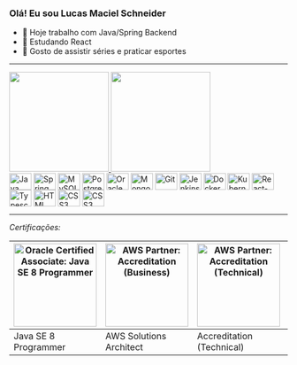 ### Olá! Eu sou Lucas Maciel Schneider

- 🔭 Hoje trabalho com Java/Spring Backend
- 🌱 Estudando React
- 💬 Gosto de assistir séries e praticar esportes

***

<div>
  <a href="https://github.com/Pybony">
    <img height="180em" src="https://github-readme-stats.vercel.app/api?username=Pybony&show_icons=true&theme=dark&include_all_commits=true&count_private=true"/>
    <img height="180em" src="https://github-readme-stats.vercel.app/api/top-langs/?username=Pybony&layout=compact&langs_count=7&theme=dark"/>
  </a>
</div> 

<div style="display:inline_block">
  <img align="center" title="Java" alt="Java" height="30" width="40" src="https://cdn.jsdelivr.net/gh/devicons/devicon/icons/java/java-original.svg">
  <img align="center" title="Spring Boot" alt="Spring Boot" height="30" width="40" src="https://cdn.jsdelivr.net/gh/devicons/devicon/icons/spring/spring-original.svg">
  <img align="center" title="MySQL" alt="MySQL" height="30" width="40" src="https://cdn.jsdelivr.net/gh/devicons/devicon/icons/mysql/mysql-original.svg">
  <img align="center" title="PostgreSQL" alt="PostgreSQL" height="30" width="40" src="https://cdn.jsdelivr.net/gh/devicons/devicon/icons/postgresql/postgresql-original.svg">
  <img align="center" title="Oracle" alt="Oracle" height="30" width="40" src="https://cdn.jsdelivr.net/gh/devicons/devicon/icons/oracle/oracle-original.svg">
  <img align="center" title="MongoDB" alt="MongoDB" height="30" width="40" src="https://cdn.jsdelivr.net/gh/devicons/devicon/icons/mongodb/mongodb-original.svg">
  <img align="center" title="Git" alt="Git" height="30" width="40" src="https://cdn.jsdelivr.net/gh/devicons/devicon/icons/git/git-original.svg">
  <img align="center" title="Jenkins" alt="Jenkins" height="30" width="40" src="https://cdn.jsdelivr.net/gh/devicons/devicon/icons/jenkins/jenkins-original.svg">
  <img align="center" title="Docker" alt="Docker" height="30" width="40" src="https://cdn.jsdelivr.net/gh/devicons/devicon/icons/docker/docker-original.svg">
  <img align="center" title="Kubernetes" alt="Kubernetes" height="30" width="40" src="https://cdn.jsdelivr.net/gh/devicons/devicon/icons/kubernetes/kubernetes-plain.svg">
  <img align="center" title="React-Native" alt="React-Native" height="30" width="40" src="https://cdn.jsdelivr.net/gh/devicons/devicon/icons/react/react-original.svg">
  <img align="center" title="Typescript" alt="Typescript" height="30" width="40" src="https://cdn.jsdelivr.net/gh/devicons/devicon/icons/typescript/typescript-original.svg">
  <img align="center" title="HTML" alt="HTML" height="30" width="40" src="https://cdn.jsdelivr.net/gh/devicons/devicon/icons/html5/html5-original.svg">
  <img align="center" title="CSS3" alt="CSS3" height="30" width="40" src="https://cdn.jsdelivr.net/gh/devicons/devicon/icons/css3/css3-original.svg">
  <img align="center" title="CSS3" alt="CSS3" height="30" width="40" src="https://cdn.jsdelivr.net/gh/devicons/devicon@latest/icons/amazonwebservices/amazonwebservices-original-wordmark.svg" />
</div>


***
*Certificações:*

|<a href="https://www.credly.com/badges/6010a633-4656-4504-b46a-cb90fa2069c6/public_url"><img align="center" title="Oracle Certified Associate: Java SE 8 Programmer" alt="Oracle Certified Associate: Java SE 8 Programmer" height="150" width="150" src="https://images.credly.com/size/340x340/images/a9848abf-f8bd-474d-a9b4-6086da11a916/Oracle_Associates_Badge__1_.png"></a>|<a href="https://www.credly.com/badges/1f7aef4f-ded9-46d6-9504-5d91ad366c46/public_url"><img align="center" title="AWS Partner: Accreditation (Business)" alt="AWS Partner: Accreditation (Business)" height="150" width="150" src="https://images.credly.com/size/340x340/images/0e284c3f-5164-4b21-8660-0d84737941bc/image.png"></a>|<a href="https://www.credly.com/badges/53091156-7417-4348-866f-755d7c7747e0/public_url"><img align="center" title="AWS Partner: Accreditation (Technical)" alt="AWS Partner: Accreditation (Technical)" height="150" width="150" src="https://images.credly.com/size/340x340/images/81f903ed-c3a1-4f4b-afcd-e03331a5b12c/image.png"></a>|<a href="https://www.credly.com/badges/10d13e54-e3c9-4efd-bd4c-6bc428c150f4/public_url"><img align="center" title="AWS Partner: Accreditation (Business)" alt="AWS Partner: Accreditation (Business)" height="150" width="150" src="https://images.credly.com/size/340x340/images/7b2c708c-a3e1-4c7f-985c-b6b62a5b1db8/image.png"></a>|
|---|---|---|---|
|Java SE 8 Programmer|AWS Solutions Architect|Accreditation (Technical)|Accreditation (Business)|
